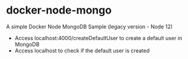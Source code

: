 # docker-node-mongo
A simple Docker Node MongoDB Sample (legacy version - Node 12)


- Access localhost:4000/createDefaultUser to create a default user in MongoDB
- Access localhost to check if the default user is created
